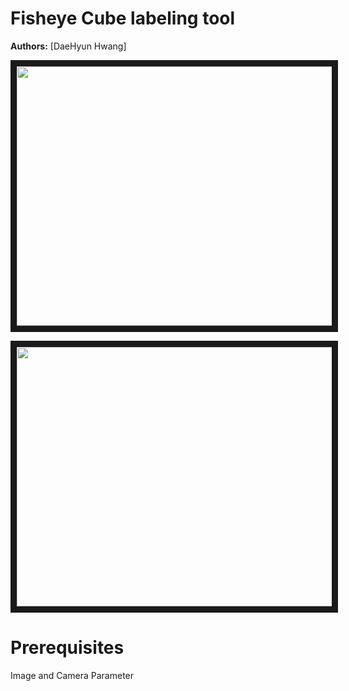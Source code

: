 # Fisheye Cube labeling tool
**Authors:** [DaeHyun Hwang] 

<img src="https://user-images.githubusercontent.com/16742591/65007866-5e058600-d942-11e9-8677-f9d30e901d2e.png" 
width="725" height="415" border="10" />

<img src="https://user-images.githubusercontent.com/16742591/65007869-5f36b300-d942-11e9-98f7-426b8e67e71e.png" 
width="725" height="415" border="10" /></a>

# Prerequisites
Image and Camera Parameter



